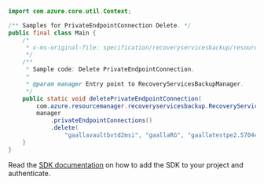 ```java
import com.azure.core.util.Context;

/** Samples for PrivateEndpointConnection Delete. */
public final class Main {
    /*
     * x-ms-original-file: specification/recoveryservicesbackup/resource-manager/Microsoft.RecoveryServices/stable/2021-07-01/examples/PrivateEndpointConnection/DeletePrivateEndpointConnection.json
     */
    /**
     * Sample code: Delete PrivateEndpointConnection.
     *
     * @param manager Entry point to RecoveryServicesBackupManager.
     */
    public static void deletePrivateEndpointConnection(
        com.azure.resourcemanager.recoveryservicesbackup.RecoveryServicesBackupManager manager) {
        manager
            .privateEndpointConnections()
            .delete(
                "gaallavaultbvtd2msi", "gaallaRG", "gaallatestpe2.5704c932-249a-490b-a142-1396838cd3b", Context.NONE);
    }
}
```

Read the [SDK documentation](https://github.com/Azure/azure-sdk-for-java/blob/azure-resourcemanager-recoveryservicesbackup_1.0.0-beta.2/sdk/recoveryservicesbackup/azure-resourcemanager-recoveryservicesbackup/README.md) on how to add the SDK to your project and authenticate.
